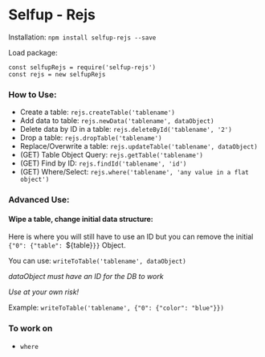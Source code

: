 # Selfup - Rejs

Installation: `npm install selfup-rejs --save`

Load package:

    const selfupRejs = require('selfup-rejs')
    const rejs = new selfupRejs

### How to Use:

* Create a table: `rejs.createTable('tablename')`
* Add data to table: `rejs.newData('tablename', dataObject)`
* Delete data by ID in a table: `rejs.deleteById('tablename', '2')`
* Drop a table: `rejs.dropTable('tablename')`
* Replace/Overwrite a table: `rejs.updateTable('tablename', dataObject)`
* (GET) Table Object Query: `rejs.getTable('tablename')`
* (GET) Find by ID: `rejs.findId('tablename', 'id')`
* (GET) Where/Select: `rejs.where('tablename', 'any value in a flat object')`

### Advanced Use:

#### Wipe a table, change initial data structure:

Here is where you will still have to use an ID but you can remove the initial `{"0": {"table": `${table}`}}` Object.

You can use: `writeToTable('tablename', dataObject)`

*dataObject must have an ID for the DB to work*

*Use at your own risk!*

Example: `writeToTable('tablename', {"0": {"color": "blue"}})`

### To work on

* `where`
